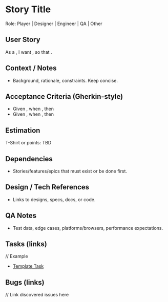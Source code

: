 # Story Title

Role: Player | Designer | Engineer | QA | Other

## User Story

As a <role>, I want <capability>, so that <benefit>.

## Context / Notes

- Background, rationale, constraints. Keep concise.

## Acceptance Criteria (Gherkin-style)

- Given <precondition>, when <action>, then <outcome>
- Given <precondition>, when <action>, then <outcome>

## Estimation

T-Shirt or points: TBD

## Dependencies

- Stories/features/epics that must exist or be done first.

## Design / Tech References

- Links to designs, specs, docs, or code.

## QA Notes

- Test data, edge cases, platforms/browsers, performance expectations.

## Tasks (links)

// Example

- [Template Task](./tasks/template-task.md)

## Bugs (links)

// Link discovered issues here
